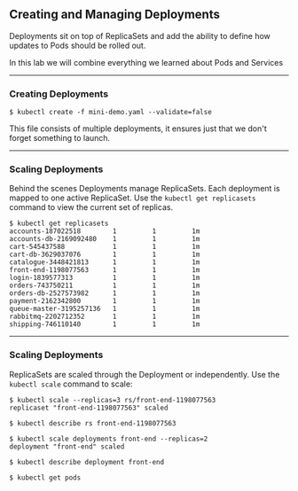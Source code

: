 ## Creating and Managing Deployments

Deployments sit on top of ReplicaSets and add the ability to define how updates to Pods should be rolled out.

In this lab we will combine everything we learned about Pods and Services

----

### Creating Deployments

```
$ kubectl create -f mini-demo.yaml --validate=false
```

This file consists of multiple deployments, it ensures just that we don't forget something to launch.

----

### Scaling Deployments

Behind the scenes Deployments manage ReplicaSets. Each deployment is mapped to one active ReplicaSet. Use the `kubectl get replicasets` command to view the current set of replicas.

```
$ kubectl get replicasets
accounts-187022518        1         1         1m
accounts-db-2169092480    1         1         1m
cart-545437588            1         1         1m
cart-db-3629037076        1         1         1m
catalogue-3448421813      1         1         1m
front-end-1198077563      1         1         1m
login-1839577313          1         1         1m
orders-743750211          1         1         1m
orders-db-2527573982      1         1         1m
payment-2162342800        1         1         1m
queue-master-3195257136   1         1         1m
rabbitmq-2202712352       1         1         1m
shipping-746110140        1         1         1m

```

----

### Scaling Deployments

ReplicaSets are scaled through the Deployment or independently. Use the `kubectl scale` command to scale:

```
$ kubectl scale --replicas=3 rs/front-end-1198077563
replicaset "front-end-1198077563" scaled
```

```
$ kubectl describe rs front-end-1198077563
```
```
$ kubectl scale deployments front-end --replicas=2
deployment "front-end" scaled
```
```
$ kubectl describe deployment front-end
```
```
$ kubectl get pods
```
